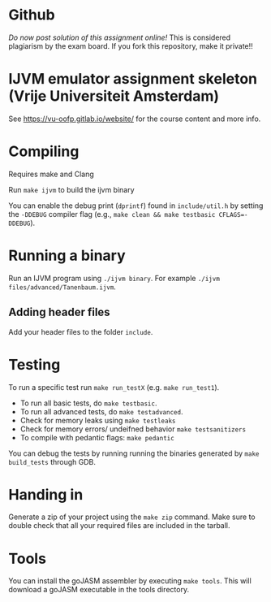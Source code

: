 # Github

*Do now post solution of this assignment online!* This is considered plagiarism
by the exam board. If you fork this repository, make it private!!

# IJVM emulator assignment skeleton (Vrije Universiteit Amsterdam)
See https://vu-oofp.gitlab.io/website/ for the course content and more info.

# Compiling
Requires make and Clang

Run `make ijvm` to build the ijvm binary

You can enable the debug print (`dprintf`) found in `include/util.h` by
setting the `-DDEBUG` compiler flag (e.g., `make clean && make testbasic CFLAGS=-DDEBUG`).

# Running a binary
Run an IJVM program using `./ijvm binary`. For example `./ijvm files/advanced/Tanenbaum.ijvm`.

## Adding header files
Add your header files to the folder `include`.

# Testing
To run a specific test run `make run_testX` (e.g. `make run_test1`).

* To run all basic tests, do `make testbasic`.
* To run all advanced tests, do `make testadvanced`.
* Check for memory leaks using `make testleaks`
* Check for memory errors/ undeifned behavior `make testsanitizers` 
* To compile with pedantic flags: `make pedantic`

You can debug the tests by running running the binaries generated by
`make build_tests` through GDB.

# Handing in
Generate a zip of your project using the `make zip` command.
Make sure to double check that all your required files are included in the tarball.

# Tools
You can install the goJASM assembler by executing `make tools`. This will
download a goJASM executable in the tools directory.





